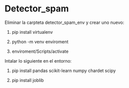 # Detector_spam

Eliminar la carpteta detector_spam_env y crear uno nuevo:

1. pip install virtualenv

2. python -m venv enviroment

3.  enviroment/Scripts/activate

Intalar lo siguiente en el entorno:

1. pip install pandas scikit-learn numpy chardet scipy

2. pip install joblib
